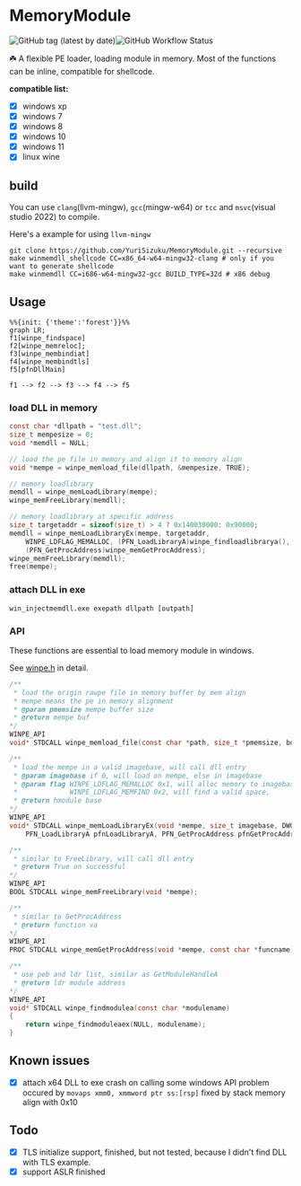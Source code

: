 # MemoryModule  

![GitHub tag (latest by date)](https://img.shields.io/github/v/tag/yurisizuku/win-MemoryModule?color=green&label=MemoryModule)![GitHub Workflow Status](https://img.shields.io/github/actions/workflow/status/YuriSizuku/win-MemoryModule/build.yml?label=build)  

☘️ A flexible PE loader, loading module in memory.
Most of the functions can be inline,  compatible for shellcode.

**compatible list:**

- [x] windows xp
- [x] windows 7
- [x] windows 8
- [x] windows 10
- [x] windows 11
- [x] linux wine

## build

You can use `clang`(llvm-mingw), `gcc`(mingw-w64) or `tcc`  and `msvc`(visual studio 2022) to compile.  

Here's a example for using `llvm-mingw`

```shell
git clone https://github.com/YuriSizuku/MemoryModule.git --recursive
make winmemdll_shellcode CC=x86_64-w64-mingw32-clang # only if you want to generate shellcode
make winmemdll CC=i686-w64-mingw32-gcc BUILD_TYPE=32d # x86 debug
```

## Usage

``` mermaid
%%{init: {'theme':'forest'}}%%
graph LR;
f1[winpe_findspace]
f2[winpe_memreloc];
f3[winpe_membindiat]
f4[winpe_membindtls]
f5[pfnDllMain]

f1 --> f2 --> f3 --> f4 --> f5
```

### load DLL in memory

```c
const char *dllpath = "test.dll";
size_t mempesize = 0;
void *memdll = NULL;

// load the pe file in memory and align it to memory align
void *mempe = winpe_memload_file(dllpath, &mempesize, TRUE); 

// memory loadlibrary
memdll = winpe_memLoadLibrary(mempe);
winpe_memFreeLibrary(memdll);

// memory loadlibrary at specific address
size_t targetaddr = sizeof(size_t) > 4 ? 0x140030000: 0x90000;
memdll = winpe_memLoadLibraryEx(mempe, targetaddr, 
    WINPE_LDFLAG_MEMALLOC, (PFN_LoadLibraryA)winpe_findloadlibrarya(), 
    (PFN_GetProcAddress)winpe_memGetProcAddress);
winpe_memFreeLibrary(memdll);
free(mempe);
```

### attach DLL in exe

```shell
win_injectmemdll.exe exepath dllpath [outpath]
```

### API

These functions are essential to load memory module in windows.  

See [winpe.h](https://github.com/YuriSizuku/ReverseTool/blob/master/src/winpe.h)  in detail.

```c
/**
 * load the origin rawpe file in memory buffer by mem align
 * mempe means the pe in memory alignment
 * @param pmemsize mempe buffer size
 * @return mempe buf
*/
WINPE_API
void* STDCALL winpe_memload_file(const char *path, size_t *pmemsize, bool_t same_align);

/**
 * load the mempe in a valid imagebase, will call dll entry
 * @param imagebase if 0, will load on mempe, else in imagebase
 * @param flag WINPE_LDFLAG_MEMALLOC 0x1, will alloc memory to imagebase
 *             WINPE_LDFLAG_MEMFIND 0x2, will find a valid space, 
 * @return hmodule base
*/
WINPE_API
void* STDCALL winpe_memLoadLibraryEx(void *mempe, size_t imagebase, DWORD flag,
    PFN_LoadLibraryA pfnLoadLibraryA, PFN_GetProcAddress pfnGetProcAddress);

/**
 * similar to FreeLibrary, will call dll entry
 * @return True on successful
*/
WINPE_API
BOOL STDCALL winpe_memFreeLibrary(void *mempe);

/**
 * similar to GetProcAddress
 * @return function va
*/
WINPE_API
PROC STDCALL winpe_memGetProcAddress(void *mempe, const char *funcname);

/**
 * use peb and ldr list, similar as GetModuleHandleA
 * @return ldr module address
*/
WINPE_API
void* STDCALL winpe_findmodulea(const char *modulename)
{
    return winpe_findmoduleaex(NULL, modulename);
}
```

## Known issues

- [x] attach x64 DLL to exe crash on calling some windows API
  problem occured by `movaps xmm0, xmmword ptr ss:[rsp]`
  fixed by stack memory align with 0x10  

## Todo

- [x] TLS initialize support, finished, but not tested, because I didn't find DLL with TLS example.  
- [x] support ASLR finished  
